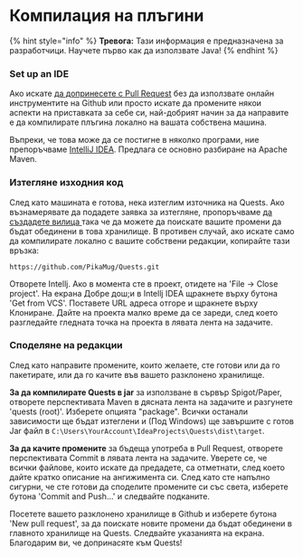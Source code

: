 # Компилация на плъгини

{% hint style="info" %}
**Тревога:** Тази информация е предназначена за разработчици. Научете първо как да използвате Java!
{% endhint %}

### Set up an IDE

Ако искате [да допринесете с Pull Request](https://github.com/PikaMug/Quests/pulls) без да използвате онлайн инструментите на Github или просто искате да промените някои аспекти на приставката за себе си, най-добрият начин за да направите е да компилирате плъгина локално на вашата собствена машина.

Въпреки, че това може да се постигне в няколко програми, ние препоръчваме [IntelliJ IDEA](https://www.jetbrains.com/idea/). Предлага се основно разбиране на Apache Maven.

### Изтегляне изходния код

След като машината е готова, нека изтеглим източника на Quests. Ако възнамерявате да подадете заявка за изтегляне, пропоръчваме [да създадете вилица ](https://docs.github.com/en/get-started/quickstart/contributing-to-projects)така че да можете да поискате вашите промени да бъдат обединени в това хранилище. В противен случай, ако искате само да компилирате локално с вашите собствени редакции, копирайте тази връзка:

`https://github.com/PikaMug/Quests.git`

Отворете Intellj. Ако в момента сте в проект, отидете на 'File -> Close project'. На екрана Добре дош;и в Intellj IDEA щракнете върху бутона 'Get from VCS'. Поставете URL адреса отгоре и щракнете върху Клониране. Дайте на проекта малко време да се зареди, след което разгледайте гледната точка на проекта в лявата лента на задачите.

### Споделяне на редакции

След като направите промените, които желаете, сте готови или да го пакетирате, или да го качите във вашето разклонено хранилище.

**За да компилирате Quests в jar** за използване в сървър Spigot/Paper, отворете перспективата Maven в дясната лента на задачите и разгунете 'quests (root)'. Изберете опцията "package". Всички останали зависимости ще бъдат изтеглени и (Под Windows) ще завършите с готов Jar файл в `C:\Users\YourAccount\IdeaProjects\Quests\dist\target`.

**За да качите промените** за бъдеща употреба в Pull Request, отворете перспективата Commit в лявата лента на задачите. Уверете се, че всички файлове, които искате да предадете, са отметнати, след което дайте кратко описание на ангижимента си. След като сте напълно сигурни, че сте готови да споделите промените си със света, изберете бутона 'Commit and Push...' и следвайте подканите.

Посетете вашето разклонено хранилище в Github и изберете бутона 'New pull request', за да поискате новите промени да бъдат обединени в главното хранилище на Quests. Следвайте указанията на екрана. Благодарим ви, че допринасяте към Quests!
